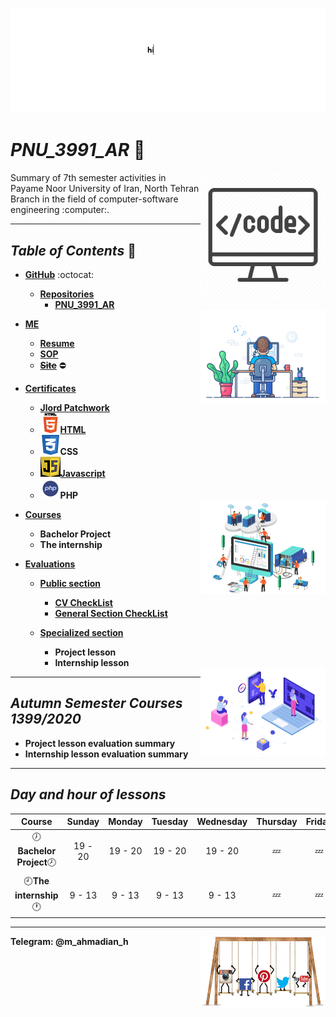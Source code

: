 ![banner](https://github.com/m-ahmadian-h/PNU_3991_AR/blob/main/gif/banner.gif)



# _PNU_3991_AR_ :wave:
<img src="https://github.com/m-ahmadian-h/PNU_3991_AR/blob/main/img/banner.png" align="right"  width="200" />
Summary of 7th semester activities in Payame Noor University of Iran, North Tehran Branch in the field of computer-software engineering :computer:.

***

## _Table of Contents_ :mag_right:

*  __[GitHub](https://github.com/m-ahmadian-h)__ :octocat: 
   * __[Repositories](https://github.com/m-ahmadian-h?tab=repositories)__
      * __[PNU_3991_AR](https://github.com/m-ahmadian-h/PNU_3991_AR)__
      <img src="https://github.com/m-ahmadian-h/PNU_3991_AR/blob/main/gif/01.gif" align="right" width="200" />
* __[ME](https://github.com/m-ahmadian-h/PNU_3991_AR/blob/main/me)__ 
   * __[Resume](https://github.com/m-ahmadian-h/PNU_3991_AR/blob/main/me/resume.pdf)__
   * __[SOP](https://github.com/m-ahmadian-h/PNU_3991_AR/blob/main/me/SOP.pdf)__
   * __~~[Site](https://expertmql4.ir/)~~__ :no_entry:
   
* __[Certificates](https://github.com/m-ahmadian-h/PNU_3991_AR/tree/main/Certificates)__ 
   * __[Jlord Patchwork](https://github.com/m-ahmadian-h/PNU_3991_AR/blob/main/Certificates/Jlord%20Patchwork.pdf)__
   * ![HTML](https://github.com/m-ahmadian-h/PNU_3991_AR/blob/main/img/html.logo.png)__[HTML](https://github.com/m-ahmadian-h/PNU_3991_AR/blob/main/Certificates/html.pdf)__
   * ![CSS](https://github.com/m-ahmadian-h/PNU_3991_AR/blob/main/img/css.logo.png)__CSS__
   * ![JS](https://github.com/m-ahmadian-h/PNU_3991_AR/blob/main/img/JS.logo.png)__[Javascript](https://github.com/m-ahmadian-h/PNU_3991_AR/blob/main/Certificates/JS.jpg)__
   * ![PHP](https://github.com/m-ahmadian-h/PNU_3991_AR/blob/main/img/php.logo.png)__PHP__
   <img src="https://github.com/m-ahmadian-h/PNU_3991_AR/blob/main/gif/02.gif" align="right"  width="200" />
* __[Courses](https://github.com/m-ahmadian-h/PNU_3991_AR/tree/main/Courses)__
   * __Bachelor Project__
   * __The internship__

* __[Evaluations](https://github.com/m-ahmadian-h/PNU_3991_AR/tree/main/Assessment)__ 

   * __[Public section](https://github.com/m-ahmadian-h/PNU_3991_AR/tree/main/Assessment)__
      * __[CV CheckList](https://github.com/m-ahmadian-h/PNU_3991_AR/blob/main/Assessment/XX_CV_CheckList_AR_3991.pdf)__
      * __[General Section CheckList](https://github.com/m-ahmadian-h/PNU_3991_AR/blob/main/Assessment/XX_GeneralSection_CheckList_AR_3991.pdf)__
   
   * __[Specialized section](https://github.com/m-ahmadian-h/PNU_3991_AR/tree/main/Assessment)__
      * __Project lesson__
      * __Internship lesson__
      <img src="https://github.com/m-ahmadian-h/PNU_3991_AR/blob/main/gif/03.gif" align="right" width="200" />

***

## _Autumn Semester Courses 1399/2020_

* __Project lesson evaluation summary__
* __Internship lesson evaluation summary__

***

## _Day and hour of lessons_

|Course                              |Sunday |Monday |Tuesday|Wednesday|Thursday|Friday|Saturday|
|:----------------------------------:|:-----:|:-----:|:-----:|:-------:|:------:|:----:|:------:|
|:clock7:__Bachelor Project__:clock8:|19 - 20|19 - 20|19 - 20|19 - 20  |:zzz:   |:zzz: |19 - 20 |
|:clock9:__The internship__:clock1:  |9 - 13 |9 - 13 |9 - 13 |9 - 13   |:zzz:   |:zzz: |9 - 13  |

***
__Telegram: @m_ahmadian_h__
<img src="https://github.com/m-ahmadian-h/PNU_3991_AR/blob/main/gif/04.gif" align="right" width="200" />

